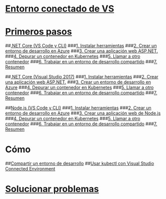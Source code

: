 # [Entorno conectado de VS](visual-studio-connected-environment.md)

# [Primeros pasos](get-started.md)
##[.NET Core (VS Code y CLI)](get-started-netcore-01.md)
###[1. Instalar herramientas](get-started-netcore-01.md)
###[2. Crear un entorno de desarrollo en Azure](get-started-netcore-02.md)
###[3. Crear una aplicación web ASP.NET.](get-started-netcore-03.md)
###[4. Depurar un contenedor en Kubernetes](get-started-netcore-04.md)
###[5. Llamar a otro contenedor](get-started-netcore-05.md)
###[6. Trabajar en un entorno de desarrollo compartido](get-started-netcore-06.md)
###[7. Resumen](get-started-netcore-07.md)

##[.NET Core (Visual Studio 2017)](get-started-netcore-visualstudio-01.md)
###[1. Instalar herramientas](get-started-netcore-visualstudio-01.md)
###[2. Crear una aplicación web ASP.NET.](get-started-netcore-visualstudio-02.md)
###[3. Crear un entorno de desarrollo en Azure](get-started-netcore-visualstudio-03.md)
###[4. Depurar un contenedor en Kubernetes](get-started-netcore-visualstudio-04.md)
###[5. Llamar a otro contenedor](get-started-netcore-visualstudio-05.md)
###[6. Trabajar en un entorno de desarrollo compartido](get-started-netcore-visualstudio-06.md)
###[7. Resumen](get-started-netcore-visualstudio-07.md)

##[Node.js (VS Code y CLI)](get-started-nodejs-01.md)
###[1. Instalar herramientas](get-started-nodejs-01.md)
###[2. Crear un entorno de desarrollo en Azure](get-started-nodejs-02.md)
###[3. Crear una aplicación web de Node.js](get-started-nodejs-03.md)
###[4. Depurar un contenedor en Kubernetes](get-started-nodejs-04.md)
###[5. Llamar a otro contenedor](get-started-nodejs-05.md)
###[6. Trabajar en un entorno de desarrollo compartido](get-started-nodejs-06.md)
###[7. Resumen](get-started-nodejs-07.md)

# Cómo
##[Compartir un entorno de desarrollo](how-to/share-dev-environment.md)
##[Usar kubectl con Visual Studio Connected Environment](how-to/use-kubectl-with-vsce.md)

# [Solucionar problemas](troubleshooting.md)

